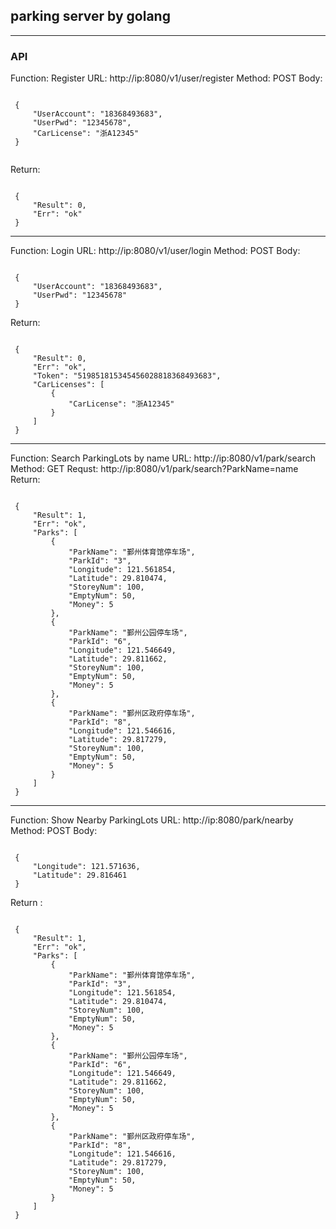## parking server by golang
---
### API
Function: Register
URL: http://ip:8080/v1/user/register
Method: POST
Body:
<pre><code>
 {
     "UserAccount": "18368493683",
     "UserPwd": "12345678",
     "CarLicense": "浙A12345"
 }
 </code></pre>

 Return:
<pre><code>
 {
     "Result": 0,
     "Err": "ok"
 }
</code></pre>


---
Function: Login
URL: http://ip:8080/v1/user/login
Method: POST
Body:

<pre><code>
 {
     "UserAccount": "18368493683",
     "UserPwd": "12345678"
 }
</code></pre>

 Return:
<pre><code>
 {
     "Result": 0,
     "Err": "ok",
     "Token": "519851815345456028818368493683",
     "CarLicenses": [
         {
             "CarLicense": "浙A12345"
         }
     ]
 }
</code></pre>


---
Function: Search ParkingLots by name
URL: http://ip:8080/v1/park/search
Method: GET
 Requst:
http://ip:8080/v1/park/search?ParkName=name
 Return:
<pre><code>
 {
     "Result": 1,
     "Err": "ok",
     "Parks": [
         {
             "ParkName": "鄞州体育馆停车场",
             "ParkId": "3",
             "Longitude": 121.561854,
             "Latitude": 29.810474,
             "StoreyNum": 100,
             "EmptyNum": 50,
             "Money": 5
         },
         {
             "ParkName": "鄞州公园停车场",
             "ParkId": "6",
             "Longitude": 121.546649,
             "Latitude": 29.811662,
             "StoreyNum": 100,
             "EmptyNum": 50,
             "Money": 5
         },
         {
             "ParkName": "鄞州区政府停车场",
             "ParkId": "8",
             "Longitude": 121.546616,
             "Latitude": 29.817279,
             "StoreyNum": 100,
             "EmptyNum": 50,
             "Money": 5
         }
     ]
 }
</code></pre>


---
Function: Show Nearby ParkingLots
URL: http://ip:8080/park/nearby
Method: POST
Body:

<pre><code>
 {
     "Longitude": 121.571636,
     "Latitude": 29.816461
 }
</code></pre>

 Return :

<pre><code>
 {
     "Result": 1,
     "Err": "ok",
     "Parks": [
         {
             "ParkName": "鄞州体育馆停车场",
             "ParkId": "3",
             "Longitude": 121.561854,
             "Latitude": 29.810474,
             "StoreyNum": 100,
             "EmptyNum": 50,
             "Money": 5
         },
         {
             "ParkName": "鄞州公园停车场",
             "ParkId": "6",
             "Longitude": 121.546649,
             "Latitude": 29.811662,
             "StoreyNum": 100,
             "EmptyNum": 50,
             "Money": 5
         },
         {
             "ParkName": "鄞州区政府停车场",
             "ParkId": "8",
             "Longitude": 121.546616,
             "Latitude": 29.817279,
             "StoreyNum": 100,
             "EmptyNum": 50,
             "Money": 5
         }
     ]
 }
 </code></pre>

